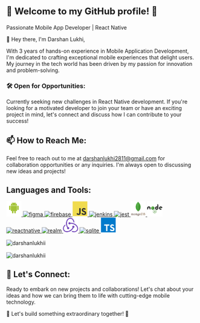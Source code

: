 <!DOCTYPE html>
<html lang="en">
<body>
    <div>
        <h2 style="font-size: 24px;">🚀 Welcome to my GitHub profile! 👋</h2>
        <p>Passionate Mobile App Developer | React Native </p>
        <p>👋 Hey there, I'm Darshan Lukhi,</p>
        <p>With 3 years of hands-on experience in Mobile Application Development, I'm dedicated to crafting exceptional mobile experiences that delight users. My journey in the tech world has been driven by my passion for innovation and problem-solving.</p>
        <h3>🛠️ Open for Opportunities:</h3>
        <p>Currently seeking new challenges in React Native development. If you're looking for a motivated developer to join your team or have an exciting project in mind, let's connect and discuss how I can contribute to your success!</p>
        <h2>📫 How to Reach Me:</h2>
        <p>Feel free to reach out to me at <a href="mailto:darshanlukhi2811@gmail.com">darshanlukhi2811@gmail.com</a> for collaboration opportunities or any inquiries. I'm always open to discussing new ideas and projects!</p>
      <p align="left">
</p>

<h2 align="left">Languages and Tools:</h2>
<p align="left"> <a href="https://developer.android.com" target="_blank" rel="noreferrer"> <img src="https://raw.githubusercontent.com/devicons/devicon/master/icons/android/android-original-wordmark.svg" alt="android" width="40" height="40"/> </a> <a href="https://www.figma.com/" target="_blank" rel="noreferrer"> <img src="https://www.vectorlogo.zone/logos/figma/figma-icon.svg" alt="figma" width="40" height="40"/> </a> <a href="https://firebase.google.com/" target="_blank" rel="noreferrer"> <img src="https://www.vectorlogo.zone/logos/firebase/firebase-icon.svg" alt="firebase" width="40" height="40"/> </a> <a href="https://developer.mozilla.org/en-US/docs/Web/JavaScript" target="_blank" rel="noreferrer"> <img src="https://raw.githubusercontent.com/devicons/devicon/master/icons/javascript/javascript-original.svg" alt="javascript" width="40" height="40"/> </a> <a href="https://www.jenkins.io" target="_blank" rel="noreferrer"> <img src="https://www.vectorlogo.zone/logos/jenkins/jenkins-icon.svg" alt="jenkins" width="40" height="40"/> </a> <a href="https://jestjs.io" target="_blank" rel="noreferrer"> <img src="https://www.vectorlogo.zone/logos/jestjsio/jestjsio-icon.svg" alt="jest" width="40" height="40"/> </a> <a href="https://www.mongodb.com/" target="_blank" rel="noreferrer"> <img src="https://raw.githubusercontent.com/devicons/devicon/master/icons/mongodb/mongodb-original-wordmark.svg" alt="mongodb" width="40" height="40"/> </a> <a href="https://nodejs.org" target="_blank" rel="noreferrer"> <img src="https://raw.githubusercontent.com/devicons/devicon/master/icons/nodejs/nodejs-original-wordmark.svg" alt="nodejs" width="40" height="40"/> </a> <a href="https://reactnative.dev/" target="_blank" rel="noreferrer"> <img src="https://reactnative.dev/img/header_logo.svg" alt="reactnative" width="40" height="40"/> </a> <a href="https://realm.io/" target="_blank" rel="noreferrer"> <img src="https://raw.githubusercontent.com/bestofjs/bestofjs-webui/8665e8c267a0215f3159df28b33c365198101df5/public/logos/realm.svg" alt="realm" width="40" height="40"/> </a> <a href="https://redux.js.org" target="_blank" rel="noreferrer"> <img src="https://raw.githubusercontent.com/devicons/devicon/master/icons/redux/redux-original.svg" alt="redux" width="40" height="40"/> </a> <a href="https://www.sqlite.org/" target="_blank" rel="noreferrer"> <img src="https://www.vectorlogo.zone/logos/sqlite/sqlite-icon.svg" alt="sqlite" width="40" height="40"/> </a> <a href="https://www.typescriptlang.org/" target="_blank" rel="noreferrer"> <img src="https://raw.githubusercontent.com/devicons/devicon/master/icons/typescript/typescript-original.svg" alt="typescript" width="40" height="40"/> </a> </p>

<p><img align="center" src="https://github-readme-stats.vercel.app/api/top-langs?username=darshanlukhii&show_icons=true&locale=en&layout=compact" alt="darshanlukhii" /></p>

<p><img align="center" src="https://github-readme-streak-stats.herokuapp.com/?user=darshanlukhii&" alt="darshanlukhii" /></p>
        <h2>🌟 Let's Connect:</h2>
        <p>Ready to embark on new projects and collaborations! Let's chat about your ideas and how we can bring them to life with cutting-edge mobile technology.</p>
        <p>🚀 Let's build something extraordinary together! 🚀</p>
    </div>
</body>
</html>
